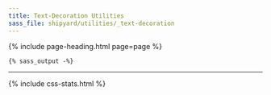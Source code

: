 ```yaml
---
title: Text-Decoration Utilities
sass_file: shipyard/utilities/_text-decoration
---
```


{% include page-heading.html page=page %}

```css
{% sass_output -%}
```

---

{% include css-stats.html %}
